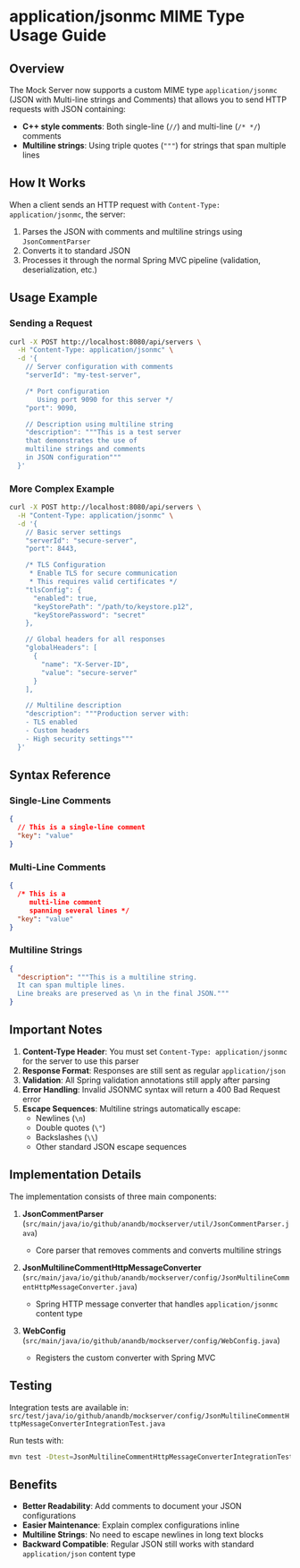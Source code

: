 # application/jsonmc MIME Type Usage Guide

## Overview

The Mock Server now supports a custom MIME type `application/jsonmc` (JSON with Multi-line strings and Comments) that allows you to send HTTP requests with JSON containing:

- **C++ style comments**: Both single-line (`//`) and multi-line (`/* */`) comments
- **Multiline strings**: Using triple quotes (`"""`) for strings that span multiple lines

## How It Works

When a client sends an HTTP request with `Content-Type: application/jsonmc`, the server:

1. Parses the JSON with comments and multiline strings using `JsonCommentParser`
2. Converts it to standard JSON
3. Processes it through the normal Spring MVC pipeline (validation, deserialization, etc.)

## Usage Example

### Sending a Request

```bash
curl -X POST http://localhost:8080/api/servers \
  -H "Content-Type: application/jsonmc" \
  -d '{
    // Server configuration with comments
    "serverId": "my-test-server",

    /* Port configuration
       Using port 9090 for this server */
    "port": 9090,

    // Description using multiline string
    "description": """This is a test server
    that demonstrates the use of
    multiline strings and comments
    in JSON configuration"""
  }'
```

### More Complex Example

```bash
curl -X POST http://localhost:8080/api/servers \
  -H "Content-Type: application/jsonmc" \
  -d '{
    // Basic server settings
    "serverId": "secure-server",
    "port": 8443,

    /* TLS Configuration
     * Enable TLS for secure communication
     * This requires valid certificates */
    "tlsConfig": {
      "enabled": true,
      "keyStorePath": "/path/to/keystore.p12",
      "keyStorePassword": "secret"
    },

    // Global headers for all responses
    "globalHeaders": [
      {
        "name": "X-Server-ID",
        "value": "secure-server"
      }
    ],

    // Multiline description
    "description": """Production server with:
    - TLS enabled
    - Custom headers
    - High security settings"""
  }'
```

## Syntax Reference

### Single-Line Comments

```json
{
  // This is a single-line comment
  "key": "value"
}
```

### Multi-Line Comments

```json
{
  /* This is a
     multi-line comment
     spanning several lines */
  "key": "value"
}
```

### Multiline Strings

```json
{
  "description": """This is a multiline string.
  It can span multiple lines.
  Line breaks are preserved as \n in the final JSON."""
}
```

## Important Notes

1. **Content-Type Header**: You must set `Content-Type: application/jsonmc` for the server to use this parser
2. **Response Format**: Responses are still sent as regular `application/json`
3. **Validation**: All Spring validation annotations still apply after parsing
4. **Error Handling**: Invalid JSONMC syntax will return a 400 Bad Request error
5. **Escape Sequences**: Multiline strings automatically escape:
   - Newlines (`\n`)
   - Double quotes (`\"`)
   - Backslashes (`\\`)
   - Other standard JSON escape sequences

## Implementation Details

The implementation consists of three main components:

1. **JsonCommentParser** (`src/main/java/io/github/anandb/mockserver/util/JsonCommentParser.java`)
   - Core parser that removes comments and converts multiline strings

2. **JsonMultilineCommentHttpMessageConverter** (`src/main/java/io/github/anandb/mockserver/config/JsonMultilineCommentHttpMessageConverter.java`)
   - Spring HTTP message converter that handles `application/jsonmc` content type

3. **WebConfig** (`src/main/java/io/github/anandb/mockserver/config/WebConfig.java`)
   - Registers the custom converter with Spring MVC

## Testing

Integration tests are available in:
`src/test/java/io/github/anandb/mockserver/config/JsonMultilineCommentHttpMessageConverterIntegrationTest.java`

Run tests with:
```bash
mvn test -Dtest=JsonMultilineCommentHttpMessageConverterIntegrationTest
```

## Benefits

- **Better Readability**: Add comments to document your JSON configurations
- **Easier Maintenance**: Explain complex configurations inline
- **Multiline Strings**: No need to escape newlines in long text blocks
- **Backward Compatible**: Regular JSON still works with standard `application/json` content type
